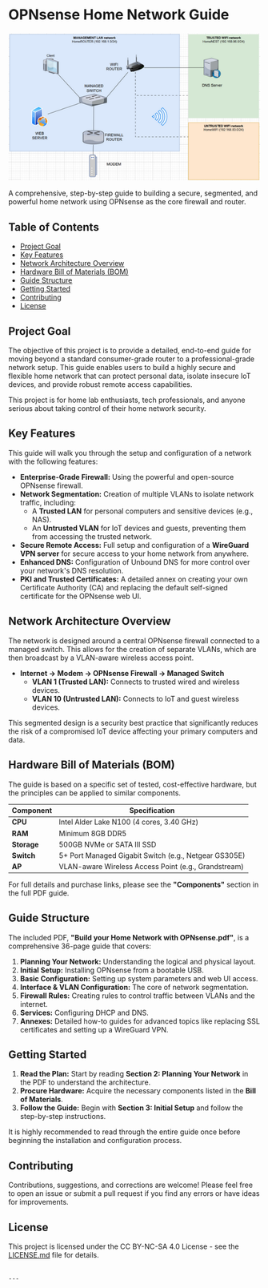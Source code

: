 # OPNsense Home Network Guide

  ![Network Diagram](https://raw.githubusercontent.com/kalvinparker/My_Home_Network/main/Network%20Diagram.png)

A comprehensive, step-by-step guide to building a secure, segmented, and powerful home network using OPNsense as the core firewall and router.

## Table of Contents

- [Project Goal](#project-goal)
- [Key Features](#key-features)
- [Network Architecture Overview](#network-architecture-overview)
- [Hardware Bill of Materials (BOM)](#hardware-bill-of-materials-bom)
- [Guide Structure](#guide-structure)
- [Getting Started](#getting-started)
- [Contributing](#contributing)
- [License](#license)

## Project Goal

The objective of this project is to provide a detailed, end-to-end guide for moving beyond a standard consumer-grade router to a professional-grade network setup. This guide enables users to build a highly secure and flexible home network that can protect personal data, isolate insecure IoT devices, and provide robust remote access capabilities.

This project is for home lab enthusiasts, tech professionals, and anyone serious about taking control of their home network security.

## Key Features

This guide will walk you through the setup and configuration of a network with the following features:

- **Enterprise-Grade Firewall:** Using the powerful and open-source OPNsense firewall.
- **Network Segmentation:** Creation of multiple VLANs to isolate network traffic, including:
  - A **Trusted LAN** for personal computers and sensitive devices (e.g., NAS).
  - An **Untrusted VLAN** for IoT devices and guests, preventing them from accessing the trusted network.
- **Secure Remote Access:** Full setup and configuration of a **WireGuard VPN server** for secure access to your home network from anywhere.
- **Enhanced DNS:** Configuration of Unbound DNS for more control over your network's DNS resolution.
- **PKI and Trusted Certificates:** A detailed annex on creating your own Certificate Authority (CA) and replacing the default self-signed certificate for the OPNsense web UI.

## Network Architecture Overview

The network is designed around a central OPNsense firewall connected to a managed switch. This allows for the creation of separate VLANs, which are then broadcast by a VLAN-aware wireless access point.

- **Internet -> Modem -> OPNsense Firewall -> Managed Switch**
  - **VLAN 1 (Trusted LAN):** Connects to trusted wired and wireless devices.
  - **VLAN 10 (Untrusted LAN):** Connects to IoT and guest wireless devices.

This segmented design is a security best practice that significantly reduces the risk of a compromised IoT device affecting your primary computers and data.

## Hardware Bill of Materials (BOM)

The guide is based on a specific set of tested, cost-effective hardware, but the principles can be applied to similar components.

| Component   | Specification                               |
|-------------|---------------------------------------------|
| **CPU**     | Intel Alder Lake N100 (4 cores, 3.40 GHz)   |
| **RAM**     | Minimum 8GB DDR5                            |
| **Storage** | 500GB NVMe or SATA III SSD                  |
| **Switch**  | 5+ Port Managed Gigabit Switch (e.g., Netgear GS305E) |
| **AP**      | VLAN-aware Wireless Access Point (e.g., Grandstream)  |

For full details and purchase links, please see the **"Components"** section in the full PDF guide.

## Guide Structure

The included PDF, **"Build your Home Network with OPNsense.pdf"**, is a comprehensive 36-page guide that covers:
1.  **Planning Your Network:** Understanding the logical and physical layout.
2.  **Initial Setup:** Installing OPNsense from a bootable USB.
3.  **Basic Configuration:** Setting up system parameters and web UI access.
4.  **Interface & VLAN Configuration:** The core of network segmentation.
5.  **Firewall Rules:** Creating rules to control traffic between VLANs and the internet.
6.  **Services:** Configuring DHCP and DNS.
7.  **Annexes:** Detailed how-to guides for advanced topics like replacing SSL certificates and setting up a WireGuard VPN.

## Getting Started

1.  **Read the Plan:** Start by reading **Section 2: Planning Your Network** in the PDF to understand the architecture.
2.  **Procure Hardware:** Acquire the necessary components listed in the **Bill of Materials**.
3.  **Follow the Guide:** Begin with **Section 3: Initial Setup** and follow the step-by-step instructions.

It is highly recommended to read through the entire guide once before beginning the installation and configuration process.

## Contributing

Contributions, suggestions, and corrections are welcome! Please feel free to open an issue or submit a pull request if you find any errors or have ideas for improvements.

## License

This project is licensed under the CC BY-NC-SA 4.0 License - see the [LICENSE.md](LICENSE.md) file for details.
```

---
